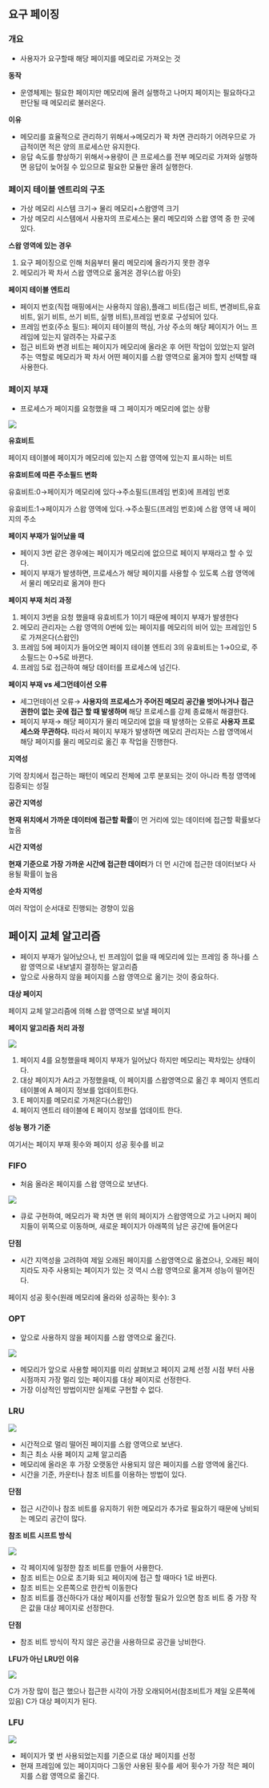 ## 요구 페이징

### 개요

- 사용자가 요구할때 해당 페이지를 메모리로 가져오는 것

**동작**

- 운영체제는 필요한 페이지만 메모리에 올려 실행하고 나머지 페이지는 필요하다고 판단될 때 메모리로 불러온다.

**이유**

- 메모리를 효율적으로 관리하기 위해서→메모리가 꽉 차면 관리하기 어려우므로 가급적이면 적은 양의 프로세스만 유지한다.
- 응답 속도를 향상하기 위해서→용량이 큰 프로세스를 전부 메모리로 가져와 실행하면 응답이 늦어질 수 있으므로 필요한 모듈만 올려 실행한다.

### 페이지 테이블 엔트리의 구조

- 가상 메모리 시스템 크기→ 물리 메모리+스왑영역 크기
- 가상 메모리 시스템에서 사용자의 프로세스는 물리 메모리와 스왑 영역 중 한 곳에 있다.

**스왑 영역에 있는 경우**

1. 요구 페이징으로 인해 처음부터 물리 메모리에 올라가지 못한 경우
2. 메모리가 꽉 차서 스왑 영역으로 옮겨온 경우(스왑 아웃)

**페이지 테이블 엔트리**

- 페이지 번호(직접 매핑에서는 사용하지 않음),플래그 비트(접근 비트, 변경비트,유효비트, 읽기 비트, 쓰기 비트, 실행 비트),프레임 번호로 구성되어 있다.
- 프레임 번호(주소 필드): 페이지 테이블의 핵심, 가상 주소의 해당 페이지가 어느 프레임에 있는지 알려주는 자료구조
- 접근 비트와 변경 비트는 페이지가 메모리에 올라온 후 어떤 작업이 있었는지 알려주는 역할로 메모리가 꽉 차서 어떤 페이지를 스왑 영역으로 옮겨야 할지 선택할 때 사용한다.

### 페이지 부재

- 프로세스가 페이지를 요청했을 때 그 페이지가 메모리에 없는 상황

![](https://images.velog.io/images/pinoa1228/post/6bc20195-6e92-4d7c-84cd-48e967878acd/Untitled%20(4).png)

**유효비트**

페이지 테이블에 페이지가 메모리에 있는지 스왑 영역에 있는지 표시하는 비트

**유효비트에 따른 주소필드 변화**

유효비트:0→페이지가 메모리에 있다→주소필드(프레임 번호)에 프레임 번호

유효비트:1→페이지가 스왑 영역에 있다.→주소필드(프레임 번호)에 스왑 영역 내 페이지의 주소

**페이지 부재가 일어났을 때**

- 페이지 3번 같은 경우에는 페이지가 메모리에 없으므로 페이지 부재라고 할 수 있다.
- 페이지 부재가 발생하면, 프로세스가 해당 페이지를 사용할 수 있도록 스왑 영역에서 물리 메모리로 옮겨야 한다

**페이지 부재 처리 과정**

1. 페이지 3번을 요청 했을때 유효비트가 1이기 때문에 페이지 부재가 발생한다
2. 메모리 관리자는 스왑 영역의 0번에 있는 페이지를 메모리의 비어 있는 프레임인 5로 가져온다(스왑인)
3. 프레임 5에 페이지가 들어오면 페이지 테이블 엔트리 3의 유효비트는 1→0으로, 주소필드는 0→5로 바뀐다.
4. 프레임 5로 접근하여 해당 데이터를 프로세스에 넘긴다.

**페이지 부재 vs 세그먼테이션 오류**

- 세그먼테이션 오류→ **사용자의 프로세스가 주어진 메모리 공간을 벗어나거나 접근 권한이 없는 곳에 접근 할 때 발생하며** 해당 프로세스를 강제 종료해서 해결한다.
- 페이지 부재→ 해당 페이지가 물리 메모리에 없을 때 발생하는 오류로 **사용자 프로세스와 무관하다.** 따라서 페이지 부재가 발생하면 메모리 관리자는 스왑 영역에서 해당 페이지를 물리 메모리로 옮긴 후 작업을 진행한다.

**지역성**

기억 장치에서 접근하는 패턴이 메모리 전체에 고루 분포되는 것이 아니라 특정 영역에 집중되는 성질

**공간 지역성**

**현재 위치에서 가까운 데이터에 접근할 확률**이 먼 거리에 있는 데이터에 접근할 확률보다 높음

**시간 지역성**

**현재 기준으로 가장 가까운 시간에 접근한 데이터**가 더 먼 시간에 접근한 데이터보다 사용될 확률이 높음

**순차 지역성**

여러 작업이 순서대로 진행되는 경향이 있음

## 페이지 교체 알고리즘

- 페이지 부재가 일어났으나, 빈 프레임이 없을 때 메모리에 있는 프레임 중 하나를 스왑 영역으로 내보낼지 결정하는 알고리즘
- 앞으로 사용하지 않을 페이지를 스왑 영역으로 옮기는 것이 중요하다.

**대상 페이지**

페이지 교체 알고리즘에 의해 스왑 영역으로 보낼 페이지

**페이지 알고리즘 처리 과정**

![](https://images.velog.io/images/pinoa1228/post/bfa2afc7-8959-4f8d-8063-76b6d02469d0/Untitled%20(5).png)

1. 페이지 4를 요청했을때 페이지 부재가 일어났다 하지만 메모리는 꽉차있는 상태이다.
2. 대상 페이지가 A라고 가정했을때, 이 페이지를 스왑영역으로 옮긴 후 페이지 엔트리 테이블에 A 페이지 정보를 업데이트한다.
3. E 페이지를 메모리로 가져온다(스왑인)
4. 페이지 엔트리 테이블에 E 페이지 정보를 업데이트 한다.

**성능 평가 기준**

여기서는 페이지 부재 횟수와 페이지 성공 횟수를 비교

### FIFO

- 처음 올라온 페이지를 스왑 영역으로 보낸다.
  
![](https://images.velog.io/images/pinoa1228/post/5178a31f-a635-4f6b-8d4b-bbdfc0cb1bb8/Untitled%20(6).png)

- 큐로 구현하여, 메모리가 꽉 차면 맨 위의 페이지가 스왑영역으로 가고 나머지 페이지들이 위쪽으로 이동하며, 새로운 페이지가 아래쪽의 남은 공간에 들어온다

**단점**

- 시간 지역성을 고려하여 제일 오래된 페이지를 스왑영역으로 옮겼으나, 오래된 페이지라도 자주 사용되는 페이지가 있는 것 역시 스왑 영역으로 옮겨져 성능이 떨어진다.

페이지 성공 횟수(원래 메모리에 올라와 성공하는 횟수): 3

### OPT

- 앞으로 사용하지 않을 페이지를 스왑 영역으로 옮긴다.
  
![](https://images.velog.io/images/pinoa1228/post/d4c0b76e-ea93-48c2-8b3d-0f8fe5e1afdd/Untitled%20(7).png)

- 메모리가 앞으로 사용할 페이지를 미리 살펴보고 페이지 교체 선정 시점 부터 사용시점까지 가장 멀리 있는 페이지를 대상 페이지로 선정한다.
- 가장 이상적인 방법이지만 실제로 구현할 수 없다.

### LRU

![](https://images.velog.io/images/pinoa1228/post/4424533b-cea7-463c-90bf-01941445cef5/Untitled%20(8).png)

- 시간적으로 멀리 떨어진 페이지를 스왑 영역으로 보낸다.
- 최근 최소 사용 페이지 교체 알고리즘
- 메모리에 올라온 후 가장 오랫동안 사용되지 않은 페이지를 스왑 영역에 옮긴다.
- 시간을 기준, 카운터나 참조 비트를 이용하는 방법이 있다.

**단점**

- 접근 시간이나 참조 비트를 유지하기 위한 메모리가 추가로 필요하기 때문에 낭비되는 메모리 공간이 많다.

**참조 비트 시프트 방식**

![](https://images.velog.io/images/pinoa1228/post/ed1e16b4-7277-435e-8c3b-d195fa4bba87/Untitled%20(9).png)

- 각 페이지에 일정한 참조 비트를 만들어 사용한다.
- 참조 비트는 0으로 초기화 되고 페이지에 접근 할 때마다 1로 바뀐다.
- 참조 비트는 오른쪽으로 한칸씩 이동한다
- 참조 비트를 갱신하다가 대상 페이지를 선정할 필요가 있으면 참조 비트 중 가장 작은 값을 대상 페이지로 선정한다.

**단점**

- 참조 비트 방식이 작지 않은 공간을 사용하므로 공간을 낭비한다.

**LFU가 아닌 LRU인 이유**

![](https://images.velog.io/images/pinoa1228/post/929d3fb6-f846-4c97-aef6-aa0b95e1944a/Untitled%20(10).png)

C가 가장 많이 접근 했으나 접근한 시각이 가장 오래되어서(참조비트가 제일 오른쪽에 있음) C가 대상 페이지가 된다.

### LFU

![](https://images.velog.io/images/pinoa1228/post/e32a4ed8-af18-4187-acdc-edad7954f1f5/Untitled%20(11).png)

- 페이지가 몇 번 사용되었는지를 기준으로 대상 페이지를 선정
- 현재 프레임에 있는 페이지마다 그동안 사용된 횟수를 세어 횟수가 가장 적은 페이지를 스왑 영역으로 옮긴다.